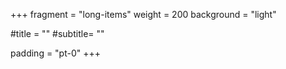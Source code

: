 +++
fragment = "long-items"
weight = 200
background = "light"

#title = ""
#subtitle= ""

padding = "pt-0"
+++

